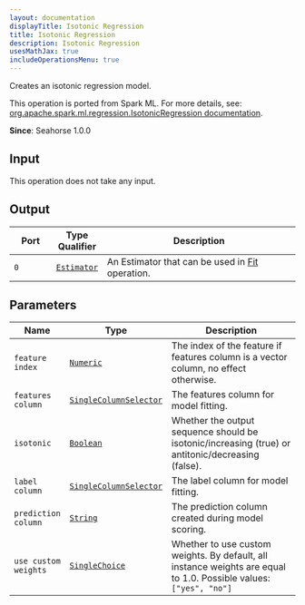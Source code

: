 ```yaml
---
layout: documentation
displayTitle: Isotonic Regression
title: Isotonic Regression
description: Isotonic Regression
usesMathJax: true
includeOperationsMenu: true
---
```

Creates an isotonic regression model.

This operation is ported from Spark ML. For more details, see: <a target="_blank" href="http://spark.apache.org/docs/1.6.0/api/scala/index.html#org.apache.spark.ml.regression.IsotonicRegression">org.apache.spark.ml.regression.IsotonicRegression documentation</a>.

**Since**: Seahorse 1.0.0

## Input

This operation does not take any input.

## Output


<table>
<thead>
<tr>
<th style="width:15%">Port</th>
<th style="width:15%">Type Qualifier</th>
<th style="width:70%">Description</th>
</tr>
</thead>
<tbody>
    <tr><td><code>0</code></td><td><code><a href="../classes/estimator.html">Estimator</a></code></td><td>An Estimator that can be used in <a href="fit.html">Fit</a> operation.</td></tr>
</tbody>
</table>


## Parameters


<table class="table">
<thead>
<tr>
<th style="width:15%">Name</th>
<th style="width:15%">Type</th>
<th style="width:70%">Description</th>
</tr>
</thead>
<tbody>

<tr>
<td><code>feature index</code></td>
<td><code><a href="../parameter_types.html#numeric">Numeric</a></code></td>
<td>The index of the feature if features column is a vector column, no effect otherwise.</td>
</tr>

<tr>
<td><code>features column</code></td>
<td><code><a href="../parameter_types.html#single-column-selector">SingleColumnSelector</a></code></td>
<td>The features column for model fitting.</td>
</tr>

<tr>
<td><code>isotonic</code></td>
<td><code><a href="../parameter_types.html#boolean">Boolean</a></code></td>
<td>Whether the output sequence should be isotonic/increasing (true) or antitonic/decreasing (false).</td>
</tr>

<tr>
<td><code>label column</code></td>
<td><code><a href="../parameter_types.html#single-column-selector">SingleColumnSelector</a></code></td>
<td>The label column for model fitting.</td>
</tr>

<tr>
<td><code>prediction column</code></td>
<td><code><a href="../parameter_types.html#string">String</a></code></td>
<td>The prediction column created during model scoring.</td>
</tr>

<tr>
<td><code>use custom weights</code></td>
<td><code><a href="../parameter_types.html#single-choice">SingleChoice</a></code></td>
<td>Whether to use custom weights. By default, all instance weights are equal to 1.0. Possible values: <code>["yes", "no"]</code></td>
</tr>

</tbody>
</table>

